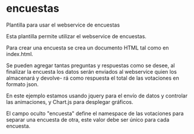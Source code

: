 # encuestas
Plantilla para usar el webservice de encuestas

Esta plantilla permite utilizar el webservice de encuestas.

Para crear una encuesta se crea un documento HTML tal como en index.html.

Se pueden agregar tantas preguntas y respuestas como se desee, al finalizar la
encuesta los datos serán enviados al webservice quien los almacenará y devolve-
rá como respuesta el total de las votaciones en formato json.

En este ejemplo estamos usando jquery para el envío de datos y controlar las 
animaciones, y Chart.js para desplegar gráficos.

El campo oculto "encuesta" define el namespace de las votaciones para separar 
una encuesta de otra, este valor debe ser único para cada encuesta.
